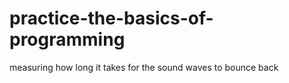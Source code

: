 # practice-the-basics-of-programming
measuring how long it takes for the sound waves to bounce back
